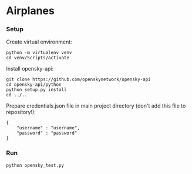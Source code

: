 # Airplanes

### Setup

Create virtual environment:
```
python -m virtualenv venv
cd venv/Scripts/activate
```

Install opensky-api:
```
git clone https://github.com/openskynetwork/opensky-api
cd opensky-api/python
python setup.py install
cd ../..
```

Prepare credentials.json file in main project directory (don't add this file to repository!):
```
{
    "username" : "username",
    "password" : "password"
}
```

### Run
```
python opensky_test.py
```
